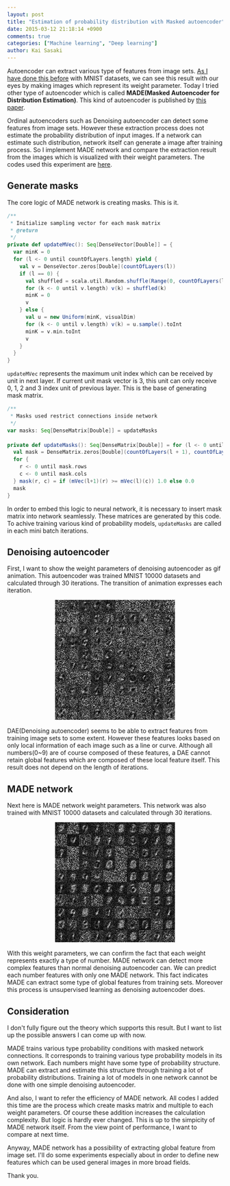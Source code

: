 ```yaml
---
layout: post
title: "Estimation of probability distribution with Masked autoencoder"
date: 2015-03-12 21:18:14 +0900
comments: true
categories: ["Machine learning", "Deep learning"]
author: Kai Sasaki
---
```


Autoencoder can extract various type of features from image sets. [As I have done this before](http://www.lewuathe.com/blog/2014/11/30/implement-random-feedback-neural-network/) with MNIST datasets, we can
see this result with our eyes by making images which represent its weight parameter. Today I tried other type of autoencoder which is called **MADE(Masked Autoencoder for Distribution Estimation)**. This kind of autoencoder is published by [this paper](http://arxiv.org/abs/1502.03509).

<!-- more -->

Ordinal autoencoders such as Denoising autoencoder can detect some features from image sets. However these extraction process
does not estimate the probability distribution of input images. If a network can estimate such distribution, network itself
can generate a image after training process. So I implement MADE network and compare the extraction result from the images
which is visualized with their weight parameters. The codes used this experiment are [here](https://github.com/Lewuathe/neurallib).

## Generate masks

The core logic of MADE network is creating masks. This is it.

```scala
/**
 * Initialize sampling vector for each mask matrix
 * @return
 */
private def updateMVec(): Seq[DenseVector[Double]] = {
  var minK = 0
  for (l <- 0 until countOfLayers.length) yield {
    val v = DenseVector.zeros[Double](countOfLayers(l))
    if (l == 0) {
      val shuffled = scala.util.Random.shuffle(Range(0, countOfLayers(l)).toList)
      for (k <- 0 until v.length) v(k) = shuffled(k)
      minK = 0
      v
    } else {
      val u = new Uniform(minK, visualDim)
      for (k <- 0 until v.length) v(k) = u.sample().toInt
      minK = v.min.toInt
      v
    }
  }
}
```

`updateMVec` represents the maximum unit index which can be received by unit in next layer. If current unit mask vector is 3,
this unit can only receive 0, 1, 2 and 3 index unit of previous layer. This is the base of generating mask matrix.

```scala
/**
 * Masks used restrict connections inside network
 */
var masks: Seq[DenseMatrix[Double]] = updateMasks

private def updateMasks(): Seq[DenseMatrix[Double]] = for (l <- 0 until countOfLayers.length - 1) yield {
  val mask = DenseMatrix.zeros[Double](countOfLayers(l + 1), countOfLayers(l))
  for {
    r <- 0 until mask.rows
    c <- 0 until mask.cols
  } mask(r, c) = if (mVec(l+1)(r) >= mVec(l)(c)) 1.0 else 0.0
  mask
}
```

In order to embed this logic to neural network, it is necessary to insert mask matrix into network seamlessly.
These matrices are generated by this code. To achive training various kind of probability models, `updateMasks` are called
in each mini batch iterations.

## Denoising autoencoder

First, I want to show the weight parameters of denoising autoencoder as gif animation. This autoencoder was trained
MNIST 10000 datasets and calculated through 30 iterations. The transition of animation expresses each iteration.

<div style="text-align:center">
<img src="/images/posts/2015-03-12-made-network/dae-weights.gif" />
</div>

DAE(Denoising autoencoder) seems to be able to extract features from training image sets to some extent. However these features looks based on only local information
of each image such as a line or curve. Although all numbers(0~9) are of course composed of these features, a DAE cannot retain
global features which are composed of these local feature itself. This result does not depend on the length of iterations.

## MADE network

Next here is MADE network weight parameters. This network was also trained with MNIST 10000 datasets and calculated through
30 iterations.

<div style="text-align:center">
<img src="/images/posts/2015-03-12-made-network/made-weights.gif" />
</div>

With this weight parameters, we can confirm the fact that each weight represents exactly a type of number. MADE network can detect more complex features than normal denoising autoencoder can. We can predict each number features with only one MADE network. This fact indicates MADE can extract some type of global features from training sets. Moreover this process is unsupervised learning as denoising autoencoder does.

## Consideration

I don't fully figure out the theory which supports this result. But I want to list up the possible answers I can come up with now.

MADE trains various type probability conditions with masked network connections. It corresponds to training various type probability models in its own network. Each numbers might have some type of probability structure. MADE can extract and estimate this structure through training a lot of probability distributions. Training a lot of models in one network cannot be done with one simple denoising autoencoder.

And also, I want to refer the efficiency of MADE network. All codes I added this time are the process which create masks matrix
and multiple to each weight parameters. Of course these addition increases the calculation complexity. But logic is hardly ever changed. This is up to the simpicity of MADE network itself. From the view point of performance, I want to compare at next time.

Anyway, MADE network has a possibility of extracting global feature from image set. I'll do some experiments especially about in order to define new features which can be used general images in more broad fields.

Thank you.
